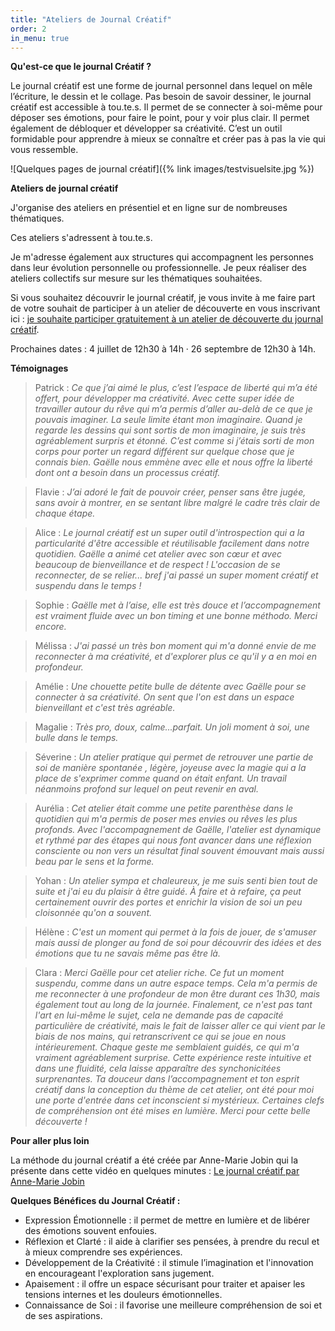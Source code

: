 ```yaml
---
title: "Ateliers de Journal Créatif"
order: 2
in_menu: true
---
```

**Qu'est-ce que le journal Créatif ?**

Le journal créatif est une forme de journal personnel dans lequel on mêle l’écriture, le dessin et le collage. Pas besoin de savoir dessiner, le journal créatif est accessible à tou.te.s. Il permet de se connecter à soi-même pour déposer ses émotions, pour faire le point, pour y voir plus clair. Il permet également de débloquer et développer sa créativité. C’est un outil formidable pour apprendre à mieux se connaître et créer pas à pas la vie qui vous ressemble.

![Quelques pages de journal créatif]({% link images/testvisuelsite.jpg %})

**Ateliers de journal créatif**

J'organise des ateliers en présentiel et en ligne sur de nombreuses thématiques. 

Ces ateliers s'adressent à tou.te.s.

Je m'adresse également aux structures qui accompagnent les personnes dans leur évolution personnelle ou professionnelle. Je peux réaliser des ateliers collectifs sur mesure sur les thématiques souhaitées. 

Si vous souhaitez découvrir le journal créatif, je vous invite à me faire part de votre souhait de participer à un atelier de découverte en vous inscrivant ici : [je souhaite participer gratuitement à un atelier de découverte du journal créatif](https://form.jotform.com/240452708060045).

Prochaines dates : 4 juillet de 12h30 à 14h · 26 septembre de 12h30 à 14h.

**Témoignages**

> Patrick : _Ce que j’ai aimé le plus, c’est l’espace de liberté qui m’a été offert, pour développer ma créativité. Avec cette super idée de travailler autour du rêve qui m’a permis d’aller au-delà de ce que je pouvais imaginer. La seule limite étant mon imaginaire. 
Quand je regarde les dessins qui sont sortis de mon imaginaire, je suis très agréablement surpris et étonné. C’est comme si j’étais sorti de mon corps pour porter un regard différent sur quelque chose que je connais bien. 
Gaëlle nous emmène avec elle et nous offre la liberté dont ont a besoin dans un processus créatif._

> Flavie : _J’ai adoré le fait de pouvoir créer, penser sans être jugée, sans avoir à montrer, en se sentant libre malgré le cadre très clair de chaque étape._

> Alice : _Le journal créatif est un super outil d'introspection qui a la particularité d'être accessible et réutilisable facilement dans notre quotidien. Gaëlle a animé cet atelier avec son cœur et avec beaucoup de bienveillance et de respect ! L'occasion de se reconnecter, de se relier... bref j'ai passé un super moment créatif et suspendu dans le temps !_

> Sophie : _Gaëlle met à l’aise, elle est très douce et l’accompagnement est vraiment fluide avec un bon timing et une bonne méthodo. Merci encore._

> Mélissa : _J'ai passé un très bon moment qui m'a donné envie de me reconnecter à ma créativité, et d'explorer plus ce qu'il y a en moi en profondeur._

> Amélie : _Une chouette petite bulle de détente avec Gaëlle pour se connecter à sa créativité. On sent que l'on est dans un espace bienveillant et c'est très agréable._

> Magalie : _Très pro, doux, calme...parfait. Un joli moment à soi, une bulle dans le temps._

> Séverine : _Un atelier pratique qui permet de retrouver une partie de soi de manière spontanée , légère, joyeuse avec la magie qui a la place de s'exprimer comme quand on était enfant. Un travail néanmoins profond sur lequel on peut revenir en aval._

> Aurélia : _Cet atelier était comme une petite parenthèse dans le quotidien qui m'a permis de poser mes envies ou rêves les plus profonds. Avec l'accompagnement de Gaëlle, l'atelier est dynamique et rythmé par des étapes qui nous font avancer dans une réflexion consciente ou non vers un résultat final souvent émouvant mais aussi beau par le sens et la forme._

> Yohan : _Un atelier sympa et chaleureux, je me suis senti bien tout de suite et j'ai eu du plaisir à être guidé. À faire et à refaire, ça peut certainement ouvrir des portes et enrichir la vision de soi un peu cloisonnée qu'on a souvent._

> Hélène : _C'est un moment qui permet à la fois de jouer, de s'amuser mais aussi de plonger au fond de soi pour découvrir des idées et des émotions que tu ne savais même pas être là._

> Clara  : _Merci Gaëlle pour cet atelier riche.
Ce fut un moment suspendu, comme dans un autre espace temps.
Cela m'a permis de me reconnecter à une profondeur de mon être durant ces 1h30, mais également tout au long de la journée.
Finalement, ce n'est pas tant l'art en lui-même le sujet, cela ne demande pas de capacité particulière de créativité, mais le fait de laisser aller ce qui vient par le biais de nos mains, qui retranscrivent ce qui se joue en nous intérieurement.
Chaque geste me semblaient guidés, ce qui m'a vraiment agréablement surprise. Cette expérience reste intuitive et dans une fluidité, cela laisse apparaître des synchonicitées surprenantes.
Ta douceur dans l’accompagnement et ton esprit créatif dans la conception du thème de cet atelier, ont été pour moi une porte d'entrée dans cet inconscient si mystérieux.
Certaines clefs de compréhension ont été mises en lumière. Merci pour cette belle découverte  !_

**Pour aller plus loin**

La méthode du journal créatif a été créée par Anne-Marie Jobin qui la présente dans cette vidéo en quelques minutes : [Le journal créatif par Anne-Marie Jobin](https://www.youtube.com/watch?v=GWyapaZ-JUk&ab_channel=JournalCr%C3%A9atif-Centredeformation) 

**Quelques Bénéfices du Journal Créatif :**

- Expression Émotionnelle : il permet de mettre en lumière et de libérer des émotions souvent enfouies.
- Réflexion et Clarté : il aide à clarifier ses pensées, à prendre du recul et à mieux comprendre ses expériences.
- Développement de la Créativité : il stimule l’imagination et l'innovation en encourageant l'exploration sans jugement.
- Apaisement : il offre un espace sécurisant pour traiter et apaiser les tensions internes et les douleurs émotionnelles.
- Connaissance de Soi : il favorise une meilleure compréhension de soi et de ses aspirations. 